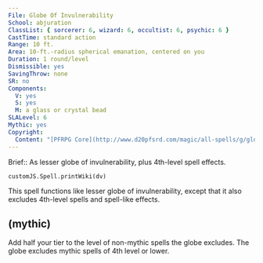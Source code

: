 ```yaml
---
File: Globe Of Invulnerability
School: abjuration
ClassList: { sorcerer: 6, wizard: 6, occultist: 6, psychic: 6 }
CastTime: standard action
Range: 10 ft.
Area: 10-ft.-radius spherical emanation, centered on you
Duration: 1 round/level
Dismissible: yes
SavingThrow: none
SR: no
Components:
  V: yes
  S: yes
  M: a glass or crystal bead
SLALevel: 6
Mythic: yes
Copyright:
  Content: "[PFRPG Core](http://www.d20pfsrd.com/magic/all-spells/g/globe-of-invulnerability)"
---
```

Brief:: As lesser globe of invulnerability, plus 4th-level spell effects.

```dataviewjs
customJS.Spell.printWiki(dv)
```

This spell functions like lesser globe of invulnerability, except that it also excludes 4th-level spells and spell-like effects.


## (mythic)

Add half your tier to the level of non-mythic spells the globe excludes. The globe excludes mythic spells of 4th level or lower.
